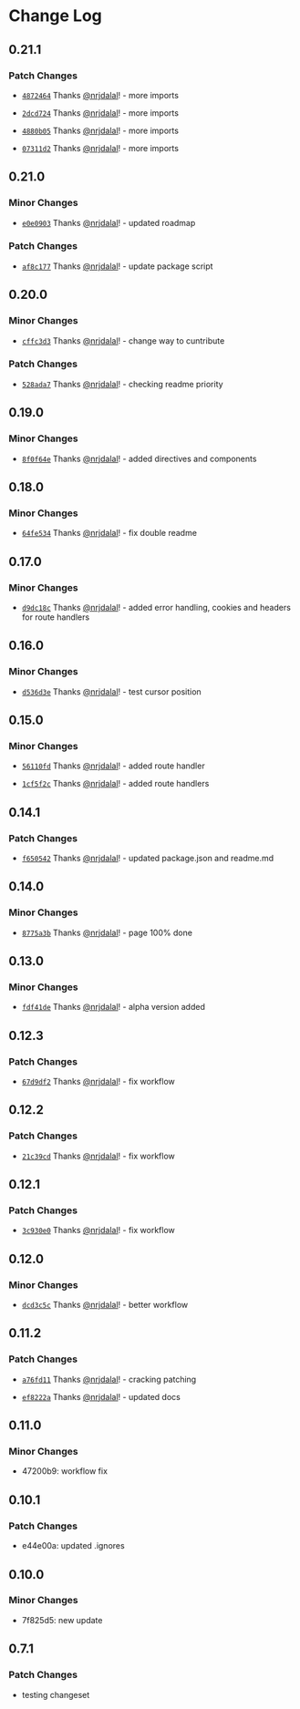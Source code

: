 # Change Log

## 0.21.1

### Patch Changes

- [`4872464`](https://github.com/nrjdalal/next.js-assistant/commit/48724647532ccfb1de1b58ccdd518bdeb6c05f0b) Thanks [@nrjdalal](https://github.com/nrjdalal)! - more imports

- [`2dcd724`](https://github.com/nrjdalal/next.js-assistant/commit/2dcd7240758c90923f836599dcfde95d1ea10f17) Thanks [@nrjdalal](https://github.com/nrjdalal)! - more imports

- [`4880b05`](https://github.com/nrjdalal/next.js-assistant/commit/4880b0514e9a7703d54f5b3fa037c6f21bad48b4) Thanks [@nrjdalal](https://github.com/nrjdalal)! - more imports

- [`07311d2`](https://github.com/nrjdalal/next.js-assistant/commit/07311d28ff03b05ed6e1d801f08f7415adcbffde) Thanks [@nrjdalal](https://github.com/nrjdalal)! - more imports

## 0.21.0

### Minor Changes

- [`e0e0903`](https://github.com/nrjdalal/next.js-assistant/commit/e0e09036f70d061287b9c23d57945a3be57b0da4) Thanks [@nrjdalal](https://github.com/nrjdalal)! - updated roadmap

### Patch Changes

- [`af8c177`](https://github.com/nrjdalal/next.js-assistant/commit/af8c1771bbc5305e7dfb65ecc284a6fc91586eaa) Thanks [@nrjdalal](https://github.com/nrjdalal)! - update package script

## 0.20.0

### Minor Changes

- [`cffc3d3`](https://github.com/nrjdalal/next.js-assistant/commit/cffc3d399bd17ef7eb867115bfec136dfe59473a) Thanks [@nrjdalal](https://github.com/nrjdalal)! - change way to cuntribute

### Patch Changes

- [`528ada7`](https://github.com/nrjdalal/next.js-assistant/commit/528ada74abb7b95913e382b6425df7dd90ab2f80) Thanks [@nrjdalal](https://github.com/nrjdalal)! - checking readme priority

## 0.19.0

### Minor Changes

- [`8f0f64e`](https://github.com/nrjdalal/next.js-assistant/commit/8f0f64e8c5d37fd5d14d9e87c70e1c98804cb0ee) Thanks [@nrjdalal](https://github.com/nrjdalal)! - added directives and components

## 0.18.0

### Minor Changes

- [`64fe534`](https://github.com/nrjdalal/next.js-assistant/commit/64fe5346658c36b82b8595328a83da6e4fa596cb) Thanks [@nrjdalal](https://github.com/nrjdalal)! - fix double readme

## 0.17.0

### Minor Changes

- [`d9dc18c`](https://github.com/nrjdalal/next.js-assistant/commit/d9dc18ca2e76ff41b664f6c4ff2722db935bbe7d) Thanks [@nrjdalal](https://github.com/nrjdalal)! - added error handling, cookies and headers for route handlers

## 0.16.0

### Minor Changes

- [`d536d3e`](https://github.com/nrjdalal/next.js-assistant/commit/d536d3ef7ef22fcb33e49c0d9062b2768da9bc6e) Thanks [@nrjdalal](https://github.com/nrjdalal)! - test cursor position

## 0.15.0

### Minor Changes

- [`56110fd`](https://github.com/nrjdalal/next.js-assistant/commit/56110fd1da56d97c44b1323b687b85f64d3bb07a) Thanks [@nrjdalal](https://github.com/nrjdalal)! - added route handler

- [`1cf5f2c`](https://github.com/nrjdalal/next.js-assistant/commit/1cf5f2cbba5bfb4dc0422f6d77873862ee03b1ca) Thanks [@nrjdalal](https://github.com/nrjdalal)! - added route handlers

## 0.14.1

### Patch Changes

- [`f650542`](https://github.com/nrjdalal/next.js-assistant/commit/f650542c6188ae0a1bea2437aac738d08d87bd0d) Thanks [@nrjdalal](https://github.com/nrjdalal)! - updated package.json and readme.md

## 0.14.0

### Minor Changes

- [`8775a3b`](https://github.com/nrjdalal/next.js-assistant/commit/8775a3b9262d427b912cfd81eb88a58669432c34) Thanks [@nrjdalal](https://github.com/nrjdalal)! - page 100% done

## 0.13.0

### Minor Changes

- [`fdf41de`](https://github.com/nrjdalal/next.js-assistant/commit/fdf41de0ddde2431b1c18db4b62a1578d1d6e144) Thanks [@nrjdalal](https://github.com/nrjdalal)! - alpha version added

## 0.12.3

### Patch Changes

- [`67d9df2`](https://github.com/nrjdalal/next.js-assistant/commit/67d9df296cf9707a7910405759295195c7db83d8) Thanks [@nrjdalal](https://github.com/nrjdalal)! - fix workflow

## 0.12.2

### Patch Changes

- [`21c39cd`](https://github.com/nrjdalal/next.js-assistant/commit/21c39cd023df58fa7ef997674c461a0cec782fa2) Thanks [@nrjdalal](https://github.com/nrjdalal)! - fix workflow

## 0.12.1

### Patch Changes

- [`3c930e0`](https://github.com/nrjdalal/next.js-assistant/commit/3c930e0570b159968b9e36e0f0d6c56f0791cbe7) Thanks [@nrjdalal](https://github.com/nrjdalal)! - fix workflow

## 0.12.0

### Minor Changes

- [`dcd3c5c`](https://github.com/nrjdalal/next.js-assistant/commit/dcd3c5cf8843cef900a8590ded42a4767824a350) Thanks [@nrjdalal](https://github.com/nrjdalal)! - better workflow

## 0.11.2

### Patch Changes

- [`a76fd11`](https://github.com/nrjdalal/next.js-assistant/commit/a76fd11b4292914124bc642c26d53714955c17eb) Thanks [@nrjdalal](https://github.com/nrjdalal)! - cracking patching

- [`ef8222a`](https://github.com/nrjdalal/next.js-assistant/commit/ef8222a0551f3ed5be0fdff393d2e73939e9fa38) Thanks [@nrjdalal](https://github.com/nrjdalal)! - updated docs

## 0.11.0

### Minor Changes

- 47200b9: workflow fix

## 0.10.1

### Patch Changes

- e44e00a: updated .ignores

## 0.10.0

### Minor Changes

- 7f825d5: new update

## 0.7.1

### Patch Changes

- testing changeset
